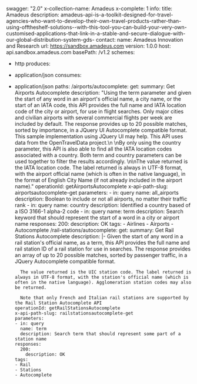 swagger: "2.0"
x-collection-name: Amadeus
x-complete: 1
info:
  title: Amadeus
  description: amadeus-api-is-a-toolkit-designed-for-travel-agencies-who-want-to-develop-their-own-travel-products-rather-than-using-offtheshelf-solutions--with-this-tool-you-can-build-your-very-own-customised-applications-that-link-in-a-stable-and-secure-dialogue-with-our-global-distribution-system-gds-
  contact:
    name: Amadeus Innovation and Research
    url: https://sandbox.amadeus.com
  version: 1.0.0
host: api.sandbox.amadeus.com
basePath: /v1.2
schemes:
- http
produces:
- application/json
consumes:
- application/json
paths:
  /airports/autocomplete:
    get:
      summary: Get Airports Autocomplete
      description: "Using the term parameter and given the start of any word in an
        airport's official name, a city name, or the start of an IATA code, this API
        provides the full name and IATA location code of the city or airport, for
        use in flight searches. Only major cities and civilian airports with several
        commercial flights per week are included by default. The response provides
        up to 20 possible matches, sorted by importance, in a JQuery UI Autocomplete
        compatible format. This sample implementation using JQuery UI may help. This
        API uses data from the OpenTravelData project.\n \nBy only using the country
        parameter, this API is also able to find all the IATA location codes associated
        with a country. Both term and country parameters can be used together to filter
        the results accordingly.          \n\nThe value returned is the IATA location
        code. The label returned is always in UTF-8 format, with the airport official
        name (which is often in the native language), in the format of English City
        Name (if not already included in the airport name)."
      operationId: getAirportsAutocomplete
      x-api-path-slug: airportsautocomplete-get
      parameters:
      - in: query
        name: all_airports
        description: Boolean to include or not all airports, no matter their traffic
          rank
      - in: query
        name: country
        description: Identified a country based of a ISO 3166-1 alpha-2 code
      - in: query
        name: term
        description: Search keyword that should represent the start of a word in a
          city or airport name
      responses:
        200:
          description: OK
      tags:
      - Airlines
      - Airports
      - Autocomplete
  /rail-stations/autocomplete:
    get:
      summary: Get Rail Stations Autocomplete
      description: |-
        Given the start of any word in a rail station's official name, as a term, this API provides the full name and rail station ID of a rail station for use in searches. The response provides an array of up to 20 possible matches, sorted by passenger traffic, in a JQuery Autocomplete compatible format.

        The value returned is the UIC station code. The label returned is always in UTF-8 format, with the station's official name (which is often in the native language). Agglomeration station codes may also be returned.

        Note that only French and Italian rail stations are supported by the Rail Station Autocomplete API
      operationId: getRailStationsAutocomplete
      x-api-path-slug: railstationsautocomplete-get
      parameters:
      - in: query
        name: term
        description: Search term that should represent some part of a station name
      responses:
        200:
          description: OK
      tags:
      - Rail
      - Stations
      - Autocomplete